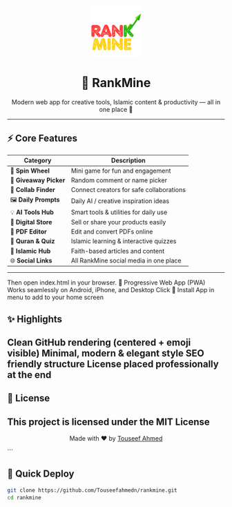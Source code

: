 <p align="center">
  <img src="logo.png" alt="RankMine Logo" width="120">
</p>

<h1 align="center">🌟 RankMine</h1>

<p align="center">
  Modern web app for creative tools, Islamic content & productivity — all in one place 🚀  
</p>

---

## ⚡ Core Features

| Category | Description |
|-----------|--------------|
| 🎯 **Spin Wheel** | Mini game for fun and engagement |
| 🎁 **Giveaway Picker** | Random comment or name picker |
| 🤝 **Collab Finder** | Connect creators for safe collaborations |
| 🖼️ **Daily Prompts** | Daily AI / creative inspiration ideas |
| 💡 **AI Tools Hub** | Smart tools & utilities for daily use |
| 🏪 **Digital Store** | Sell or share your products easily |
| 📄 **PDF Editor** | Edit and convert PDFs online |
| 📖 **Quran & Quiz** | Islamic learning & interactive quizzes |
| 🌙 **Islamic Hub** | Faith-based articles and content |
| 🌐 **Social Links** | All RankMine social media in one place |

---
Then open index.html in your browser.
📲 Progressive Web App (PWA)
Works seamlessly on Android, iPhone, and Desktop
Click 📲 Install App in menu to add to your home screen

## ✨ Highlights
Clean GitHub rendering (centered + emoji visible)
Minimal, modern & elegant style
SEO friendly structure
License placed professionally at the end
---
## 🧾 License
This project is licensed under the MIT License
---
<p align="center"> Made with ❤️ by <a href="https://github.com/Touseefahmedn">Touseef Ahmed</a> </p> ```

## 🧭 Quick Deploy

```bash
git clone https://github.com/Touseefahmedn/rankmine.git
cd rankmine
